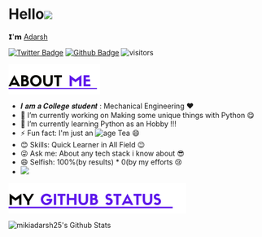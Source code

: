 # Hello<img src="https://media2.giphy.com/media/zwDNti5vWFujS/giphy.gif" width="50">

𝗜'𝗺 [Adarsh](https://github.com/mikiadarsh25)

[![Twitter Badge](https://img.shields.io/badge/-Twitter-1da1f2?style=flat-square&labelColor=1da1f2&logo=twitter&logoColor=white&link=https://www.twitter.com/white_fangwa/)](https://www.twitter.com/white_fangwa/)
[![Github Badge](https://img.shields.io/badge/-Github-232323?style=flat-square&logo=Github&logoColor=white&link=https://github.com/mikiadarsh25)](https://github.com/mikiadarsh25)
![visitors](https://visitor-badge.laobi.icu/badge?page_id=mikiadarsh25)


<img align="center" src="./assets/about.png?raw=true"/>

- 𝑰 𝒂𝒎 𝒂 𝑪𝒐𝒍𝒍𝒆𝒈𝒆 𝒔𝒕𝒖𝒅𝒆𝒏𝒕 : Mechanical Engineering ❤
- 🔭 I’m currently working on Making some unique things with Python 😋 
- 🌱 I’m currently learning Python as an Hobby !!!
- ⚡ Fun fact: I'm just an ![age](https://img.shields.io/badge/age-20-blue) Tea 😄
- 😊 Skills: Quick Learner in All Field 😉
- 😜 Ask me: About any tech stack i know about 😎
- 😄 Selfish: 100%(by results) * 0(by my efforts 😢 
- <img src="https://media1.giphy.com/media/JVeNlfprxQlVe/giphy.gif?cid=82a1493bvco9f0d6xrz6v6t19noymdao8o3633nn9pzyb9zm&rid=giphy.gif" width="50">
<img align="center" src="./assets/git.png?raw=true"/>

![mikiadarsh25's Github Stats](https://github-readme-stats.vercel.app/api?username=mikiadarsh25&bg_color=30,e96443,904e95&title_color=fff&text_color=fff)

